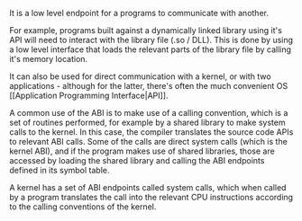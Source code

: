 It is a low level endpoint for a programs to communicate with another.

For example, programs built against a dynamically linked library using it's API will need to interact with the library file (.so / DLL). This is done by using a low level interface that loads the relevant parts of the library file by calling it's memory location.

It can also be used for direct communication with a kernel, or with two applications - although for the latter, there's often the much convenient OS [[Application Programming Interface|API]].

A common use of the ABI is to make use of a calling convention, which is a set of routines performed, for example by a shared library to make system calls to the kernel. In this case, the compiler translates the source code APIs to relevant ABI calls. Some of the calls are direct system calls (which is the kernel ABI), and if the program makes use of shared libraries, those are accessed by loading the shared library and calling the ABI endpoints defined in its symbol table.

A kernel has a set of ABI endpoints called system calls, which when called by a program translates the call into the relevant CPU instructions according to the calling conventions of the kernel.